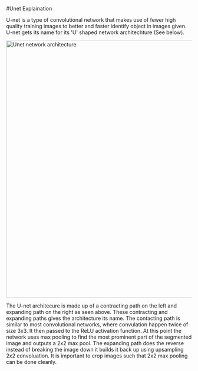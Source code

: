 
#Unet Explaination

U-net is a type of convolutional network that makes use of fewer high quality training images to better and faster identify object in images given. U-net gets its name for its 'U' shaped network architechture (See below).

<img width="699" alt="Unet network architecture" src="https://user-images.githubusercontent.com/59149625/200168269-483b4e00-595d-438f-af33-ddb1834bb1b1.png">

The U-net architecure is made up of a contracting path on the left and expanding path on the right as seen above. These contracting and expanding paths gives the architecture its name. The contacting path is similar to most convolutional networks, where convulation happen twice of size 3x3. It then passed to the ReLU activation function. At this point the network uses max pooling to find the most prominent part of the segmented image and outputs a 2x2 max pool. The expanding path does the reverse instead of breaking the image down it builds it back up using upsampling 2x2 convoluation. It is important to crop images such that 2x2 max pooling can be done cleanly.
